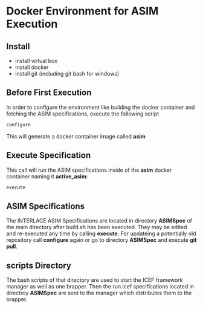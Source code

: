 # Docker Environment for ASIM Execution

## Install

  * install virtual box
  * install docker
  * install git (including git bash for windows)

## Before First Execution

In order to configure the environment like building the docker container and fetching the ASIM specifications, execute the following script

```bash
configure
```

This will generate a docker container image called **asim**

## Execute Specification

This call will run the ASIM specifications inside of the **asim** docker container naming it **active_asim**:

```bash
execute
```

## ASIM Specifications

The INTERLACE ASIM Specifications are located in directory **ASIMSpec** of the main directory after build.sh has been executed. They may be edited and re-executed any time by calling **execute**. For updateing a potentially old repository call **configure** again or go to directory **ASIMSpec** and execute **git pull**.

## scripts Directory

The bash scripts of that directory are used to start the ICEF framework manager as well as one brapper. Then the run.icef specifications located in directroy **ASIMSpec** are sent to the manager which distributes them to the brapper.  
